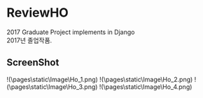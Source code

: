 # ReviewHO
2017 Graduate Project implements in Django<BR>
2017년 졸업작품.<BR>

## ScreenShot
!(\pages\static\Image\Ho_1.png)
!(\pages\static\Image\Ho_2.png)
!(\pages\static\Image\Ho_3.png)
!(\pages\static\Image\Ho_4.png)